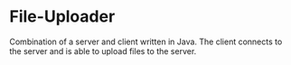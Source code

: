 # File-Uploader
Combination of a server and client written in Java. The client connects to the server and is able to upload files to the server.
